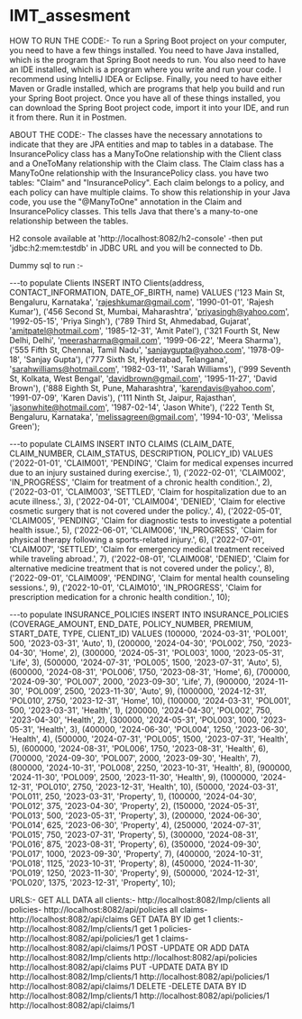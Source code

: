 # IMT_assesment
HOW TO RUN THE CODE:-
To run a Spring Boot project on your computer, you need to have a few things installed. You need to have Java installed, which is the program that Spring Boot needs to run. You also need to have an IDE installed, which is a program where you write and run your code. I recommend using IntelliJ IDEA or Eclipse. Finally, you need to have either Maven or Gradle installed, which are programs that help you build and run your Spring Boot project. Once you have all of these things installed, you can download the Spring Boot project code, import it into your IDE, and run it from there. Run it in Postmen.


ABOUT THE CODE:-
 The classes have the necessary annotations to indicate that they are JPA entities and map to tables in a database. The InsurancePolicy class has a ManyToOne relationship with the Client class and a OneToMany relationship with the Claim class. The Claim class has a ManyToOne relationship with the InsurancePolicy class.
you have two tables: "Claim" and "InsurancePolicy". Each claim belongs to a policy, and each policy can have multiple claims. To show this relationship in your Java code, you use the "@ManyToOne" annotation in the Claim and InsurancePolicy classes. This tells Java that there's a many-to-one relationship between the tables.

H2 console available at 'http://localhost:8082/h2-console' -then put 'jdbc:h2:mem:testdb' in JDBC URL and you will be connected to Db.

Dummy sql to run :-

---to populate Clients
INSERT INTO Clients(address, CONTACT_INFORMATION, DATE_OF_BIRTH, name) VALUES
('123 Main St, Bengaluru, Karnataka', 'rajeshkumar@gmail.com', '1990-01-01', 'Rajesh Kumar'),
('456 Second St, Mumbai, Maharashtra', 'priyasingh@yahoo.com', '1992-05-15', 'Priya Singh'),
('789 Third St, Ahmedabad, Gujarat', 'amitpatel@hotmail.com', '1985-12-31', 'Amit Patel'),
('321 Fourth St, New Delhi, Delhi', 'meerasharma@gmail.com', '1999-06-22', 'Meera Sharma'),
('555 Fifth St, Chennai, Tamil Nadu', 'sanjaygupta@yahoo.com', '1978-09-18', 'Sanjay Gupta'),
('777 Sixth St, Hyderabad, Telangana', 'sarahwilliams@hotmail.com', '1982-03-11', 'Sarah Williams'),
('999 Seventh St, Kolkata, West Bengal', 'davidbrown@gmail.com', '1995-11-27', 'David Brown'),
('888 Eighth St, Pune, Maharashtra', 'karendavis@yahoo.com', '1991-07-09', 'Karen Davis'),
('111 Ninth St, Jaipur, Rajasthan', 'jasonwhite@hotmail.com', '1987-02-14', 'Jason White'),
('222 Tenth St, Bengaluru, Karnataka', 'melissagreen@gmail.com', '1994-10-03', 'Melissa Green');

---to populate CLAIMS
INSERT INTO CLAIMS (CLAIM_DATE, CLAIM_NUMBER, CLAIM_STATUS, DESCRIPTION, POLICY_ID)
VALUES
    ('2022-01-01', 'CLAIM001', 'PENDING', 'Claim for medical expenses incurred due to an injury sustained during exercise.', 1),
    ('2022-02-01', 'CLAIM002', 'IN_PROGRESS', 'Claim for treatment of a chronic health condition.', 2),
    ('2022-03-01', 'CLAIM003', 'SETTLED', 'Claim for hospitalization due to an acute illness.', 3),
    ('2022-04-01', 'CLAIM004', 'DENIED', 'Claim for elective cosmetic surgery that is not covered under the policy.', 4),
    ('2022-05-01', 'CLAIM005', 'PENDING', 'Claim for diagnostic tests to investigate a potential health issue.', 5),
    ('2022-06-01', 'CLAIM006', 'IN_PROGRESS', 'Claim for physical therapy following a sports-related injury.', 6),
    ('2022-07-01', 'CLAIM007', 'SETTLED', 'Claim for emergency medical treatment received while traveling abroad.', 7),
    ('2022-08-01', 'CLAIM008', 'DENIED', 'Claim for alternative medicine treatment that is not covered under the policy.', 8),
    ('2022-09-01', 'CLAIM009', 'PENDING', 'Claim for mental health counseling sessions.', 9),
    ('2022-10-01', 'CLAIM010', 'IN_PROGRESS', 'Claim for prescription medication for a chronic health condition.', 10);
    
---to populate INSURANCE_POLICIES
INSERT INTO INSURANCE_POLICIES (COVERAGE_AMOUNT, END_DATE, POLICY_NUMBER, PREMIUM, START_DATE, TYPE, CLIENT_ID)
VALUES
(100000, '2024-03-31', 'POL001', 500, '2023-03-31', 'Auto', 1),
(200000, '2024-04-30', 'POL002', 750, '2023-04-30', 'Home', 2),
(300000, '2024-05-31', 'POL003', 1000, '2023-05-31', 'Life', 3),
(500000, '2024-07-31', 'POL005', 1500, '2023-07-31', 'Auto', 5),
(600000, '2024-08-31', 'POL006', 1750, '2023-08-31', 'Home', 6),
(700000, '2024-09-30', 'POL007', 2000, '2023-09-30', 'Life', 7),
(900000, '2024-11-30', 'POL009', 2500, '2023-11-30', 'Auto', 9),
(1000000, '2024-12-31', 'POL010', 2750, '2023-12-31', 'Home', 10),
(100000, '2024-03-31', 'POL001', 500, '2023-03-31', 'Health', 1),
(200000, '2024-04-30', 'POL002', 750, '2023-04-30', 'Health', 2),
(300000, '2024-05-31', 'POL003', 1000, '2023-05-31', 'Health', 3),
(400000, '2024-06-30', 'POL004', 1250, '2023-06-30', 'Health', 4),
(500000, '2024-07-31', 'POL005', 1500, '2023-07-31', 'Health', 5),
(600000, '2024-08-31', 'POL006', 1750, '2023-08-31', 'Health', 6),
(700000, '2024-09-30', 'POL007', 2000, '2023-09-30', 'Health', 7),
(800000, '2024-10-31', 'POL008', 2250, '2023-10-31', 'Health', 8),
(900000, '2024-11-30', 'POL009', 2500, '2023-11-30', 'Health', 9),
(1000000, '2024-12-31', 'POL010', 2750, '2023-12-31', 'Health', 10),
(50000, '2024-03-31', 'POL011', 250, '2023-03-31', 'Property', 1),
(100000, '2024-04-30', 'POL012', 375, '2023-04-30', 'Property', 2),
(150000, '2024-05-31', 'POL013', 500, '2023-05-31', 'Property', 3),
(200000, '2024-06-30', 'POL014', 625, '2023-06-30', 'Property', 4),
(250000, '2024-07-31', 'POL015', 750, '2023-07-31', 'Property', 5),
(300000, '2024-08-31', 'POL016', 875, '2023-08-31', 'Property', 6),
(350000, '2024-09-30', 'POL017', 1000, '2023-09-30', 'Property', 7),
(400000, '2024-10-31', 'POL018', 1125, '2023-10-31', 'Property', 8),
(450000, '2024-11-30', 'POL019', 1250, '2023-11-30', 'Property', 9),
(500000, '2024-12-31', 'POL020', 1375, '2023-12-31', 'Property', 10);



URLS:-
GET ALL DATA
all clients:-
http://localhost:8082/Imp/clients
all policies-
http://localhost:8082/api/policies
all claims-
http://localhost:8082/api/claims
GET DATA BY ID
get 1 clients:-
http://localhost:8082/Imp/clients/1
get 1 policies-
http://localhost:8082/api/policies/1
get 1 claims-
http://localhost:8082/api/claims/1
POST -UPDATE OR ADD DATA
http://localhost:8082/Imp/clients
http://localhost:8082/api/policies
http://localhost:8082/api/claims
PUT -UPDATE DATA BY ID
http://localhost:8082/Imp/clients/1
http://localhost:8082/api/policies/1
http://localhost:8082/api/claims/1
DELETE -DELETE DATA BY ID
http://localhost:8082/Imp/clients/1
http://localhost:8082/api/policies/1
http://localhost:8082/api/claims/1
